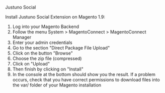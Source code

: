 Justuno Social

Install Justuno Social Extension on Magento 1.9:

  1. Log into your Magento Backend
  2. Follow the menu System > MagentoConnect > MagentoConnect Manager
  3. Enter your admin credentials
  4. Go to the section "Direct Package File Upload"
  5. Click on the button "Browse"
  6. Choose the zip file (compressed)
  7. Click on "Upload"
  8. Then finish by clicking on "Install"
  9. In the console at the bottom should show you the result. If a problem occurs, check that you have correct permissions to download files into the var/ folder of your Magento installation

